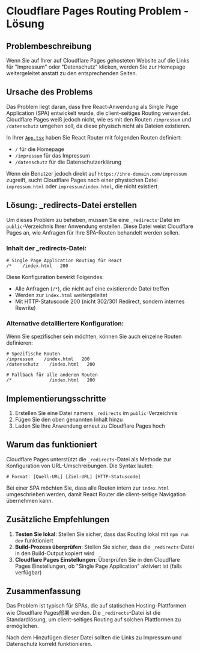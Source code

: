 # Cloudflare Pages Routing Problem - Lösung

## Problembeschreibung

Wenn Sie auf Ihrer auf Cloudflare Pages gehosteten Website auf die Links für "Impressum" oder "Datenschutz" klicken, werden Sie zur Homepage weitergeleitet anstatt zu den entsprechenden Seiten.

## Ursache des Problems

Das Problem liegt daran, dass Ihre React-Anwendung als Single Page Application (SPA) entwickelt wurde, die client-seitiges Routing verwendet. Cloudflare Pages weiß jedoch nicht, wie es mit den Routen `/impressum` und `/datenschutz` umgehen soll, da diese physisch nicht als Dateien existieren.

In Ihrer [`App.tsx`](src/App.tsx:30-40) haben Sie React Router mit folgenden Routen definiert:
- `/` für die Homepage
- `/impressum` für das Impressum
- `/datenschutz` für die Datenschutzerklärung

Wenn ein Benutzer jedoch direkt auf `https://ihre-domain.com/impressum` zugreift, sucht Cloudflare Pages nach einer physischen Datei `impressum.html` oder `impressum/index.html`, die nicht existiert.

## Lösung: _redirects-Datei erstellen

Um dieses Problem zu beheben, müssen Sie eine `_redirects`-Datei im `public`-Verzeichnis Ihrer Anwendung erstellen. Diese Datei weist Cloudflare Pages an, wie Anfragen für Ihre SPA-Routen behandelt werden sollen.

### Inhalt der _redirects-Datei:

```
# Single Page Application Routing für React
/*    /index.html   200
```

Diese Konfiguration bewirkt Folgendes:
- Alle Anfragen (`/*`), die nicht auf eine existierende Datei treffen
- Werden zur `index.html` weitergeleitet
- Mit HTTP-Statuscode 200 (nicht 302/301 Redirect, sondern internes Rewrite)

### Alternative detailliertere Konfiguration:

Wenn Sie spezifischer sein möchten, können Sie auch einzelne Routen definieren:

```
# Spezifische Routen
/impressum    /index.html   200
/datenschutz    /index.html   200

# Fallback für alle anderen Routen
/*              /index.html   200
```

## Implementierungsschritte

1. Erstellen Sie eine Datei namens `_redirects` im `public`-Verzeichnis
2. Fügen Sie den oben genannten Inhalt hinzu
3. Laden Sie Ihre Anwendung erneut zu Cloudflare Pages hoch

## Warum das funktioniert

Cloudflare Pages unterstützt die `_redirects`-Datei als Methode zur Konfiguration von URL-Umschreibungen. Die Syntax lautet:

```
# Format: [Quell-URL] [Ziel-URL] [HTTP-Statuscode]
```

Bei einer SPA möchten Sie, dass alle Routen intern zur `index.html` umgeschrieben werden, damit React Router die client-seitige Navigation übernehmen kann.

## Zusätzliche Empfehlungen

1. **Testen Sie lokal**: Stellen Sie sicher, dass das Routing lokal mit `npm run dev` funktioniert
2. **Build-Prozess überprüfen**: Stellen Sie sicher, dass die `_redirects`-Datei in den Build-Output kopiert wird
3. **Cloudflare Pages Einstellungen**: Überprüfen Sie in den Cloudflare Pages Einstellungen, ob "Single Page Application" aktiviert ist (falls verfügbar)

## Zusammenfassung

Das Problem ist typisch für SPAs, die auf statischen Hosting-Plattformen wie Cloudflare Pages部署 werden. Die `_redirects`-Datei ist die Standardlösung, um client-seitiges Routing auf solchen Plattformen zu ermöglichen.

Nach dem Hinzufügen dieser Datei sollten die Links zu Impressum und Datenschutz korrekt funktionieren.